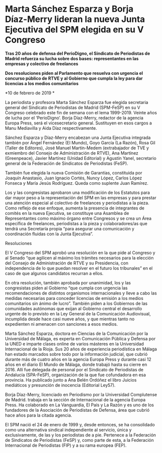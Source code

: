 # Marta Sánchez Esparza y Borja Díaz-Merry lideran la nueva Junta Ejecutiva del SPM elegida en su V Congreso

**Tras 20 años de defensa del PerioDigno, el Sindicato de Periodistas de Madrid refuerza su lucha sobre dos bases: representantes en las empresas y colectivo de freelances**

**Dos resoluciones piden al Parlamento que resuelva con urgencia el concurso público de RTVE y al Gobierno que cumpla la ley para dar licencias a los medios comunitarios**

*10 de febrero de 2019 *

La periodista y profesora Marta Sánchez Esparza fue elegida secretaria general del Sindicato de Periodistas de Madrid (SPM-FeSP) en su V Congreso celebrado este fin de semana con el lema 1999-2019. Veinte años de lucha por el ‘PerioDigno’. Borja Díaz-Merry, redactor de la agencia Europa Press, será el vicesecretario general. Sustituyen en esos cargos a Manu Mediavilla y Aida Díaz respectivamente.

Sánchez Esparza y Díaz-Merry encabezan una Junta Ejecutiva integrada también por Ángel Fernández (El Mundo), Goyo García (La Razón), Rosa Gil (Taller de Editores), José Manuel Martín-Medem (extrabajador de TVE y exmiembro del Consejo de Administración de RTVE), Ana Martínez (Greenpeace), Javier Martínez (Unidad Editorial) y Agustín Yanel, secretario general de la Federación de Sindicatos de Periodistas (FeSP).

También fue elegida la nueva Comisión de Garantías, constituida por Joaquín Anastasio, Juan Ignacio Cortés, Nuncy López, Carlos López Fonseca y María Jesús Rodríguez. Queda como suplente Juan Ramírez.

Los y las congresistas aprobaron una modificación de los Estatutos para dar mayor peso a la representación del SPM en las empresas y para prestar una atención especial al colectivo de freelances y periodistas a la pieza. Como reflejo de ese enfoque, aumenta la presencia de integrantes de comités en la nueva Ejecutiva, se constituye una Asamblea de Representantes como máximo órgano entre Congresos y se crea un Área específica de freelances, periodistas a la pieza y colaboradores/as que tendrá una Secretaría propia “para asegurar una comunicación y coordinación fluidas con la Junta Ejecutiva”.

Resoluciones

El V Congreso del SPM aprobó una resolución en la que pide al Congreso y al Senado “que agilicen al máximo los trámites necesarios para la elección del Consejo de Administración de RTVE y su Presidencia, con independencia de lo que puedan resolver en el futuro los tribunales” en el caso de que algunos candidatos recurran a ellos.

En otra resolución, también aprobada por unanimidad, los y las congresistas piden al Gobierno “que cumpla con urgencia las recomendaciones de distintos organismos internacionales y lleve a cabo las medidas necesarias para conceder licencias de emisión a los medios comunitarios sin ánimo de lucro”. También piden a los Gobiernos de las comunidades autónomas que exijan al Gobierno central el desarrollo urgente de lo previsto en la Ley General de la Comunicación Audiovisual, incumplida desde hace casi nueve años, y que mientras tanto no expedienten ni amenacen con sanciones a esos medios.

Marta Sánchez Esparza, doctora en Ciencias de la Comunicación por la Universidad de Málaga, es experta en Comunicación Pública y Defensa por la UNED e imparte clases online de varios másteres en la Universidad Internacional de la Rioja. Sus 20 años de experiencia periodística en Málaga han estado marcados sobre todo por la información judicial, que cubrió durante más de cuatro años en la agencia Europa Press y durante casi 12 años en el diario El Mundo de Málaga, donde trabajó hasta su cierre en 2016. Allí fue delegada de personal por el Sindicato de Periodistas de Andalucía (SPA-FeSP), organización de la que fue cofundadora en esa provincia. Ha publicado junto a Ana Belén Ordóñez el libro Juicios mediáticos y presunción de inocencia (Editorial Ley57).

Borja Díaz-Merry, licenciado en Periodismo por la Universidad Complutense de Madrid. trabaja en la sección de Internacional de la agencia Europa Press. Ha colaborado en La Vanguardia, El País y La Razón y es uno de los fundadores de la Asociación de Periodistas de Defensa, área que cubrió hace años para la citada agencia.

El SPM nació el 24 de enero de 1999 y, desde entonces, se ha consolidado como una alternativa sindical independiente al servicio, única y exclusivamente, de las y los periodistas de a pie. Pertenece a la Federación de Sindicatos de Periodistas (FeSP) y, como parte de esta, a la Federación Internacional de Periodistas (FIP) y a su rama europea (FEP).
